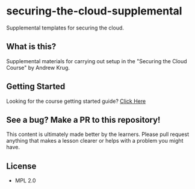 # securing-the-cloud-supplemental
Supplemental templates for securing the cloud.

## What is this?

Supplemental materials for carrying out setup in the "Securing the Cloud Course" by Andrew Krug.

## Getting Started

Looking for the course getting started guide?  [Click Here](getting-started-guide/getting-started.md)

## See a bug?  Make a PR to this repository!

This content is ultimately made better by the learners.  Please pull request anything that makes a
lesson clearer or helps with a problem you might have.

## License

* MPL 2.0